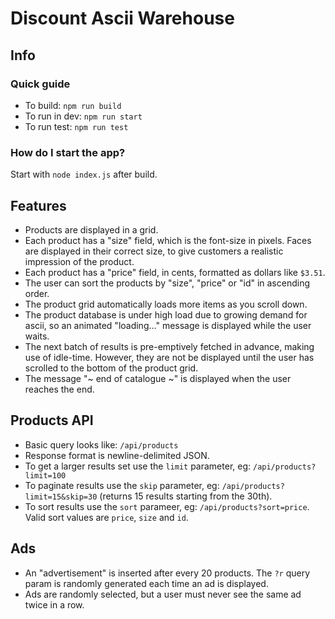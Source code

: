 Discount Ascii Warehouse
====

Info
----
### Quick guide
- To build: `npm run build`
- To run in dev: `npm run start`
- To run test: `npm run test`

### How do I start the app?

Start with `node index.js` after build.

Features
----

- Products are displayed in a grid.
- Each product has a "size" field, which is the font-size in pixels. Faces are displayed in their correct size, to give customers a realistic impression of the product.
- Each product has a "price" field, in cents, formatted as dollars like `$3.51`.
- The user can sort the products by "size", "price" or "id" in ascending order.
- The product grid automatically loads more items as you scroll down.
- The product database is under high load due to growing demand for ascii, so an animated "loading..." message is displayed while the user waits.
- The next batch of results is pre-emptively fetched in advance, making use of idle-time. However, they are not be displayed until the user has scrolled to the bottom of the product grid.
- The message "~ end of catalogue ~" is displayed when the user reaches the end.

Products API
----

- Basic query looks like: `/api/products`
- Response format is newline-delimited JSON.
- To get a larger results set use the `limit` parameter, eg: `/api/products?limit=100`
- To paginate results use the `skip` parameter, eg: `/api/products?limit=15&skip=30` (returns 15 results starting from the 30th).
- To sort results use the `sort` parameer, eg: `/api/products?sort=price`. Valid sort values are `price`, `size` and `id`.

Ads
----

- An "advertisement" is inserted after every 20 products. The `?r` query param is randomly generated each time an ad is displayed.
- Ads are randomly selected, but a user must never see the same ad twice in a row.
